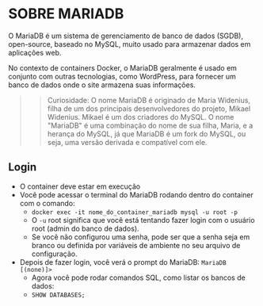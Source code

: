 # SOBRE MARIADB

O MariaDB é um sistema de gerenciamento de banco de dados (SGDB), open-source, baseado no MySQL, muito usado para armazenar dados em aplicações web.

No contexto de containers Docker, o MariaDB geralmente é usado em conjunto com outras tecnologias, como WordPress, para fornecer um banco de dados onde o site armazena suas informações.

>> Curiosidade: O nome MariaDB é originado de Maria Widenius, filha de um dos principais desenvolvedores do projeto, Mikael Widenius. Mikael é um dos criadores do MySQL. O nome "MariaDB" é uma combinação do nome de sua filha, Maria, e a herança do MySQL, já que MariaDB é um fork do MySQL, ou seja, uma versão derivada e compatível com ele.

## Login

- O container deve estar em execução
- Você pode acessar o terminal do MariaDB rodando dentro do container com o comando:
	- `docker exec -it nome_do_container_mariadb mysql -u root -p`
	- O `-u` root significa que você está tentando fazer login com o usuário root (admin do banco de dados).
	- Se você não configurou uma senha, pode ser que a senha seja em branco ou definida por variáveis de ambiente no seu arquivo de configuração.
- Depois de fazer login, você verá o prompt do MariaDB: `MariaDB [(none)]>`
	- Agora você pode rodar comandos SQL, como listar os bancos de dados:
	- `SHOW DATABASES;`
